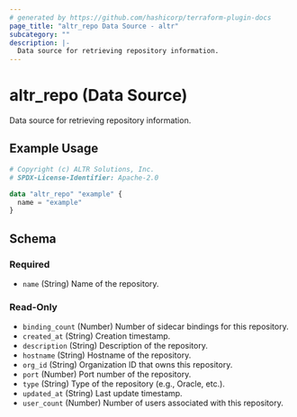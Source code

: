 ```yaml
---
# generated by https://github.com/hashicorp/terraform-plugin-docs
page_title: "altr_repo Data Source - altr"
subcategory: ""
description: |-
  Data source for retrieving repository information.
---
```


# altr_repo (Data Source)

Data source for retrieving repository information.

## Example Usage

```terraform
# Copyright (c) ALTR Solutions, Inc.
# SPDX-License-Identifier: Apache-2.0

data "altr_repo" "example" {
  name = "example"
}
```

<!-- schema generated by tfplugindocs -->
## Schema

### Required

- `name` (String) Name of the repository.

### Read-Only

- `binding_count` (Number) Number of sidecar bindings for this repository.
- `created_at` (String) Creation timestamp.
- `description` (String) Description of the repository.
- `hostname` (String) Hostname of the repository.
- `org_id` (String) Organization ID that owns this repository.
- `port` (Number) Port number of the repository.
- `type` (String) Type of the repository (e.g., Oracle, etc.).
- `updated_at` (String) Last update timestamp.
- `user_count` (Number) Number of users associated with this repository.
